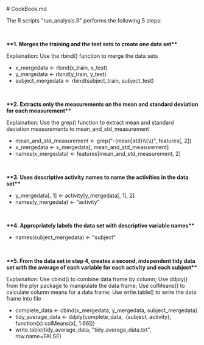 <body>
<p># CookBook.md</p>
<p>The R scripts &quot;run_analysis.R&quot; performs the following 5 steps:</p>
<p>&nbsp;</p>
<p><strong>**1. Merges the training and the test sets to create one data set** </strong></p>
<p>Explaination: Use the rbind() function to merge the data sets<br />
</p>
<ul>
  <li>x_mergedata &lt;- rbind(x_train, x_test)</li>
  <li>y_mergedata &lt;- rbind(y_train, y_test) </li>
  <li>subject_mergedata &lt;- rbind(subject_train, subject_test)</li>
</ul>
<p><br />
</p>
<p><strong>**2. Extracts only the measurements on the mean and standard deviation for each measurement**</strong></p>
<p>Explaination: Use the grep() function to extract mean and standard deviation measurements to mean_and_std_measurement<br />
</p>
<ul>
  <li>mean_and_std_measurement &lt;- grep(&quot;-(mean|std)\\(\\)&quot;, features[, 2])</li>
  <li>x_mergedata &lt;- x_mergedata[, mean_and_std_measurement]</li>
  <li>names(x_mergedata) &lt;- features[mean_and_std_measurement, 2]</li>
</ul>
<p><br />
</p>
<p><strong>**3. Uses descriptive activity names to name the activities in the data set**</strong></p>
<ul>
  <li>y_mergedata[, 1] &lt;- activity[y_mergedata[, 1], 2]</li>
  <li>names(y_mergedata) &lt;- &quot;activity&quot;</li>
</ul>
<p><br />
</p>
<p><strong>**4. Appropriately labels the data set with descriptive variable names**</strong></p>
<ul>
  <li>names(subject_mergedata) &lt;- &quot;subject&quot;</li>
</ul>
<p><br />
</p>
<p><strong>**5. From the data set in step 4, creates a second, independent tidy data set with the average of each variable for each activity and each subject**</strong></p>
<p>Explaination: Use cbind() to combine data frame by column; Use ddply() from the plyr package to manipulate the data frame; Use colMeans() to calculate column means for a data frame; Use write.table() to write the data frame into file <br />
</p>
<ul>
  <li>complete_data &lt;- cbind(x_mergedata, y_mergedata, subject_mergedata)</li>
  <li>tidy_average_data &lt;- ddply(complete_data, .(subject, activity), function(x) colMeans(x[, 1:66]))</li>
  <li>write.table(tidy_average_data, &quot;tidy_average_data.txt&quot;, row.name=FALSE)<br />
  </li>
</ul>
</body>
